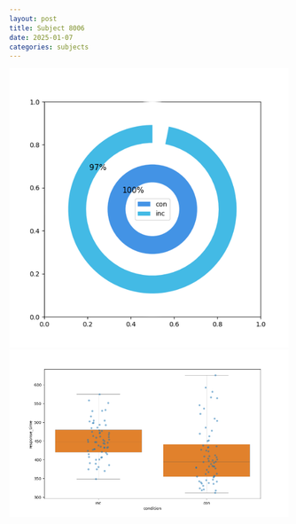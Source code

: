 ```yaml
---
layout: post
title: Subject 8006
date: 2025-01-07
categories: subjects
---
```


![](data/8006/run-13/8006_accuracy_by_condition.png)
![](data/8006/run-13/8006_rt.png)
